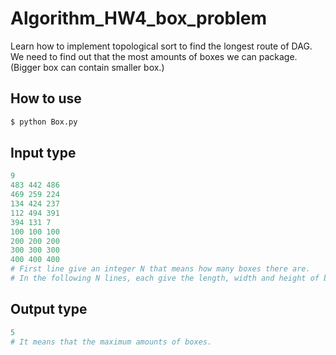 # Algorithm_HW4_box_problem
Learn how to implement topological sort to find the longest route of DAG.<br>
We need to find out that the most amounts of boxes we can package. (Bigger box can contain smaller box.)

## How to use
```bash
$ python Box.py
```
## Input type
```py
9
483 442 486
469 259 224
134 424 237
112 494 391
394 131 7
100 100 100
200 200 200
300 300 300
400 400 400
# First line give an integer N that means how many boxes there are.
# In the following N lines, each give the length, width and height of box.
```
## Output type
```py
5
# It means that the maximum amounts of boxes.
```
